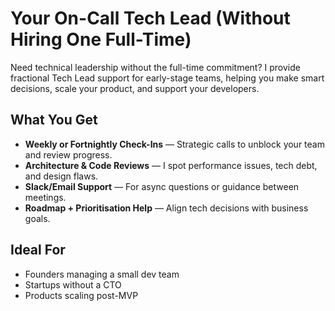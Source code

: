 # Your On-Call Tech Lead (Without Hiring One Full-Time)

Need technical leadership without the full-time commitment? I provide fractional Tech Lead support for early-stage teams, helping you make smart decisions, scale your product, and support your developers.

## What You Get

- **Weekly or Fortnightly Check-Ins** — Strategic calls to unblock your team and review progress.
- **Architecture & Code Reviews** — I spot performance issues, tech debt, and design flaws.
- **Slack/Email Support** — For async questions or guidance between meetings.
- **Roadmap + Prioritisation Help** — Align tech decisions with business goals.

## Ideal For

- Founders managing a small dev team
- Startups without a CTO
- Products scaling post-MVP

